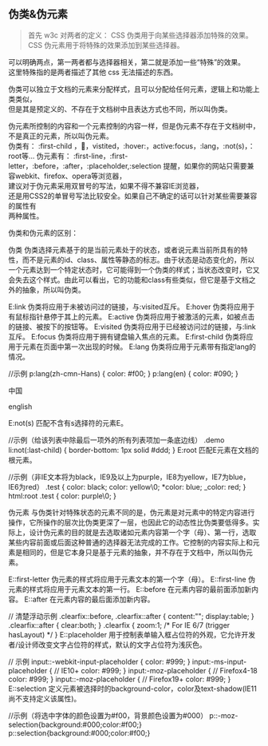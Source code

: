 ## 伪类&伪元素
>首先 w3c 对两者的定义：
 CSS 伪类用于向某些选择器添加特殊的效果。
 CSS 伪元素用于将特殊的效果添加到某些选择器。  
 
 可以明确两点，第一两者都与选择器相关，第二就是添加一些“特殊”的效果。  
 这里特殊指的是两者描述了其他 css 无法描述的东西。
 
 伪类可以独立于文档的元素来分配样式，且可以分配给任何元素，逻辑上和功能上类类似，  
 但是其是预定义的、不存在于文档树中且表达方式也不同，所以叫伪类。
 
 伪元素所控制的内容和一个元素控制的内容一样，但是伪元素不存在于文档树中，  
 不是真正的元素，所以叫伪元素。  
 伪类有：
 :first-child ，:link:，vistited，:hover:，active:focus，:lang，:not(s)，：root等...
 伪元素有：
 :first-line，:first-letter，:before，:after，:placeholder,:selection
 提醒，如果你的网站只需要兼容webkit、firefox、opera等浏览器，  
 建议对于伪元素采用双冒号的写法，如果不得不兼容IE浏览器，  
 还是用CSS2的单冒号写法比较安全。如果自己不确定的话可以针对某些需要兼容的属性有  
 两种属性。
 
 伪类和伪元素的区别：
 
 伪类
 伪类选择元素基于的是当前元素处于的状态，或者说元素当前所具有的特性，而不是元素的id、class、属性等静态的标志。由于状态是动态变化的，所以一个元素达到一个特定状态时，它可能得到一个伪类的样式；当状态改变时，它又会失去这个样式。由此可以看出，它的功能和class有些类似，但它是基于文档之外的抽象，所以叫伪类。
 
 E:link
 伪类将应用于未被访问过的链接，与:visited互斥。
 E:hover
 伪类将应用于有鼠标指针悬停于其上的元素。
 E:active
 伪类将应用于被激活的元素，如被点击的链接、被按下的按钮等。
 E:visited
 伪类将应用于已经被访问过的链接，与:link互斥。
 E:focus
 伪类将应用于拥有键盘输入焦点的元素。
 E:first-child
 伪类将应用于元素在页面中第一次出现的时候。
 E:lang
 伪类将应用于元素带有指定lang的情况。
 
 //示例
 p:lang(zh-cmn-Hans) {
   color: #f00;
 }
 p:lang(en) {
   color: #090;
 }
 
 <p lang="zh">中国</p>
 <p lang="en">english</p>
 E:not(s)
 匹配不含有s选择符的元素E。
 
 //示例（给该列表中除最后一项外的所有列表项加一条底边线）
 .demo li:not(:last-child) {
   border-bottom: 1px solid #ddd;
 }
 E:root
 匹配E元素在文档的根元素。
 
 //示例（非IE文本将为black，IE9及以上为purple，IE8为yellow，IE7为blue，IE6为red）
 .test {
   color: black;
   color: yellow\0;
   *color: blue;
   _color: red;
 }
 html:root .test {
   color: purple\0;
 }
 
 伪元素
 与伪类针对特殊状态的元素不同的是，伪元素是对元素中的特定内容进行操作，它所操作的层次比伪类更深了一层，也因此它的动态性比伪类要低得多。实际上，设计伪元素的目的就是去选取诸如元素内容第一个字（母）、第一行，选取某些内容前面或后面这种普通的选择器无法完成的工作。它控制的内容实际上和元素是相同的，但是它本身只是基于元素的抽象，并不存在于文档中，所以叫伪元素。
 
 E::first-letter
 伪元素的样式将应用于元素文本的第一个字（母）。
 E::first-line
 伪元素的样式将应用于元素文本的第一行。
 E::before
 在元素内容的最前面添加新内容。
 E::after
 在元素内容的最后面添加新内容。
 
 // 清楚浮动示例
 .clearfix::before, .clearfix::after {
   content:"";
   display:table;
 }
 .clearfix::after {
   clear:both;
 }
 .clearfix {
   zoom:1; /* For IE 6/7 (trigger hasLayout) */
 }
 E::placeholder
 用于控制表单输入框占位符的外观，它允许开发者/设计师改变文字占位符的样式，默认的文字占位符为浅灰色。
 
 // 示例
 input::-webkit-input-placeholder {
   color: #999;
 }
 input:-ms-input-placeholder { // IE10+
   color: #999;
 }
 input:-moz-placeholder { // Firefox4-18
   color: #999;
 }
 input::-moz-placeholder { // Firefox19+
   color: #999;
 }
 E::selection
 定义元素被选择时的background-color，color及text-shadow(IE11尚不支持定义该属性)。
 
 //示例（将选中字体的颜色设置为#f00，背景颜色设置为#000）
 p::-moz-selection{background:#000;color:#f00;}
 p::selection{background:#000;color:#f00;}